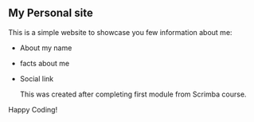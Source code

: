 
## My Personal site

This is a simple website to showcase you few information about me:

- About my name
- facts about me
- Social link

	This was created after completing first module from Scrimba course.  

Happy Coding!
